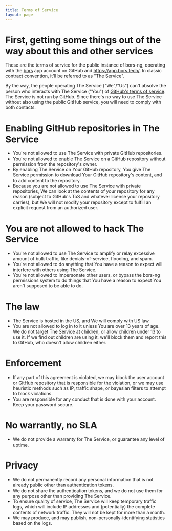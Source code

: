 ```yaml
---
title: Terms of Service
layout: page
---
```


# First, getting some things out of the way about this and other services

These are the terms of service for the public instance of bors-ng,
operating with the [bors](https://github.com/apps/bors) app account on GitHub and <https://app.bors.tech/>.
In classic contract convention, it'll be referred to as "The Service".

By the way, the people operating The Service ("We"/"Us") can't absolve
the person who interacts with The Service ("You") of [GitHub's terms of service].
The Service is not run by GitHub.
Since there's no way to use The Service without also using the public GitHub service,
you will need to comply with both contacts.

[GitHub's terms of service]: https://help.github.com/articles/github-terms-of-service/


# Enabling GitHub repositories in The Service

* You're not allowed to use The Service with private GitHub repositories.
* You're not allowed to enable The Service on a GitHub repository without permission from the repository's owner.
* By enabling The Service on Your GitHub repository,
  You give The Service permission to download Your GitHub repository's content,
  and to add content to the repository.
* Because you are not allowed to use The Service with private repositories,
  We can look at the contents of your repository for any reason
  (subject to GitHub's ToS and whatever license your repository carries),
  but We will not modify your repository except to fulfill an explicit request from an authorized user.


# You are not allowed to hack The Service

* You're not allowed to use The Service to amplify or relay excessive amount of bulk traffic,
  like denials-of-service, flooding, and spam.
* You're not allowed to do anything that You have a reason to expect will interfere with others using The Service.
* You're not allowed to impersonate other users,
  or bypass the bors-ng permissions system to do things that You have a reason to expect You aren't supposed to be able to do.


# The law

* The Service is hosted in the US, and We will comply with US law.
* You are not allowed to log in to it unless You are over 13 years of age.
  We do not target The Service at children, or allow children under 13 to use it.
  If we find out children are using it, we'll block them and report this to GitHub,
  who doesn't allow children either.

# Enforcement

* If any part of this agreement is violated,
  we may block the user account or GitHub repository that is responsible for the violation,
  or we may use heuristic methods such as IP, traffic shape, or bayesian filters to attempt to block violations.
* You are responsible for any conduct that is done with your account.
  Keep your password secure.


# No warrantly, no SLA

* We do not provide a warranty for The Service,
  or guarantee any level of uptime.


# Privacy

* We do not permanently record any personal information that is not already public other than authentication tokens.
* We do not share the authentication tokens, and we do not use them for any purpose other than providing The Service.
* To ensure quality of service, The Service will keep temporary traffic logs,
  which will include IP addresses and (potentially) the complete contents of network traffic.
  They will not be kept for more than a month.
* We may produce, and may publish, non-personally-identifying statistics based on the logs.
